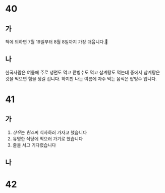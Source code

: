 # 40
## 가
책에 의하면 7월 19일부터 8월 8일까지 가장 더웁니다.
## 나
한국사람은 여름에 주로 냉면도 먹고 팥빙수도 먹고 삼계탕도 먹는데 중에서 삼계탕은 것을 먹으면 힘을 생길 겁니다. 하지만 나는 여름에 자주 먹는 음식은 팥빙수 입니다.
# 41
## 가
1. *상우*는 *한스*씨 식사하러 가자고 했습니다
2. 유명한 식당에 먹으러 가기로 했습니다
3. 줄을 서고 기다렸습니다

## 나

# 42